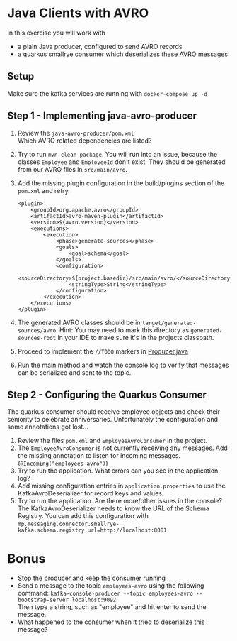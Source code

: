 # Java Clients with AVRO

In this exercise you will work with

* a plain Java producer, configured to send AVRO records
* a quarkus smallrye consumer which deserializes these AVRO messages

## Setup

Make sure the kafka services are running with `docker-compose up -d`


## Step 1 - Implementing java-avro-producer

1. Review the `java-avro-producer/pom.xml`  
   Which AVRO related dependencies are listed?
2. Try to run `mvn clean package`. You will run into an issue, because the classes `Employee` and `EmployeeId` don't exist. They should be generated from our AVRO files in `src/main/avro`.
3. Add the missing plugin configuration in the build/plugins section of the `pom.xml` and retry.

       <plugin>
           <groupId>org.apache.avro</groupId>
           <artifactId>avro-maven-plugin</artifactId>
           <version>${avro.version}</version>
           <executions>
               <execution>
                   <phase>generate-sources</phase>
                   <goals>
                       <goal>schema</goal>
                   </goals>
                   <configuration>
                       <sourceDirectory>${project.basedir}/src/main/avro/</sourceDirectory>
                       <stringType>String</stringType>
                   </configuration>
               </execution>
           </executions>
       </plugin>

4. The generated AVRO classes should be in `target/generated-sources/avro`.
   Hint: You may need to mark this directory as `generated-sources-root` in your IDE to make sure it's in the projects classpath.
5. Proceed to implement the `//TODO` markers in [Producer.java](java-avro-producer/src/main/java/io/spoud/training/Producer.java)
6. Run the main method and watch the console log to verify that messages can be serialized and sent to the topic.


## Step 2 - Configuring the Quarkus Consumer

The quarkus consumer should receive employee objects and check their seniority to celebrate anniversaries.
Unfortunately the configuration and some annotations got lost...

1. Review the files `pom.xml` and `EmployeeAvroConsumer` in the project.
2. The `EmployeeAvroConsumer` is not currently receiving any messages. Add the missing annotation to listen for incoming messages. (`@Incoming("employees-avro")`)
3. Try to run the application. What errors can you see in the application log?
4. Add missing configuration entries in `application.properties` to use the KafkaAvroDeserializer for record keys and values.
5. Try to run the application. Are there more/other issues in the console?  
   The KafkaAvroDeserializer needs to know the URL of the Schema Registry. You can add this configuration with `mp.messaging.connector.smallrye-kafka.schema.registry.url=http://localhost:8081`


# Bonus

* Stop the producer and keep the consumer running
* Send a message to the topic `employees-avro` using the following command:
  `kafka-console-producer --topic employees-avro --bootstrap-server localhost:9092`  
  Then type a string, such as "employee" and hit enter to send the message.
* What happened to the consumer when it tried to deserialize this message?
